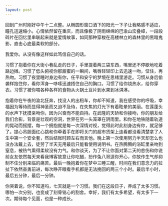 ```yaml
---
layout: post
---
```


回到广州时刚好中午十二点整。从椭圆形窗口洒下的阳光一下子让我略感不适应，瞳孔迅速缩小。心情依然留在重庆，而且像极了阴雨绵绵的巴渝山峦叠嶂，一段段碎片在回忆里串联起来就是爱情故事，如同那种穿梭在高楼林立的森林里的黑暗鬼影，直击心底最柔软的部分。

我爱你。从没有像这样如此笃信自己的话。

习惯了抱着你在大街小巷乱走的日子，手里提着两三袋东西，嘴里还不停歇地吃着路边摊。习惯了低头俯视你那甜蜜的一瞬间，嘴唇轻轻印上去迅速一吻，怔住，再热吻。习惯了夜里睡时身边有你，任平和安宁的梦境在思绪里游走。习惯从身后偷袭样抱住你，看你浑身一哆嗦迅速捂住自己的胸口。习惯了给你烧热水，给你穿衣。习惯了被你喂各种各样的食物从火锅土豆片到水果到冰淇淋。

抱着你在午夜的渝北狂奔，找没人的出租车，你却不知道，我在感受你的呼吸，幸福因为等待而显得神圣而又迫不及待，在失焦的灯光下有着眩晕的美丽。在莲蓬头的水声下抚摸亲吻你，因为兴奋而不能自持。在武隆的天硚和你接吻，你的朋友给我们合影，背景是壮观的空洞，世界在另一头笼罩在阴雨里。和你在地铁随着轨道的晃动而摇摆，每一个拥抱就是每一次深情对视，觉得此时此刻身边有你，就足够了。提心吊胆面红心跳和你牵着手在即将关门的超市货架上连看都没看清楚拿了人生中第一个安全套，然后结账时顾左右而言他。晚上第一次使用努力半天却怎么也没办法戴上去，徒劳了半天无用最后只能看使用说明书。在热腾腾的浴缸里亲吻到窒息，被热气熏得柔软没有力气。和你谈天，为了不让你面对第二天的悲伤和你说前女友依然每天来看我博客故意让你吃醋，扮作兔八哥逗你开心，你故作生气却抑制不住分别来临的痛苦。最后一晚抱着你在梦中三睡三醒，时间在我们意念力的拉扯下依然奋勇前进，每次睁开眼看手机都是无法挽回的两三个小时。最后半小时，最后五分钟，最后一分钟。

你哭着说，你不知道吗，七天就是一个习惯。我们在这段日子，养成了太多习惯。哪怕一次分别，也变成了刻骨铭心的割舍。幸好，我们有太多希望，有太多下一次。期待每个见面，也是一种成长。
